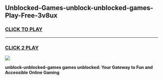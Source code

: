 
## Unblocked-Games-unblock-unblocked-games-Play-Free-3v8ux
<h3>
<a href="https://premium76.site?title=unblock-unblocked-games&ref=10A">CLICK TO PLAY</a></h3>
<hr>

<h3>
<a href="https://premium76.site?title=unblock-unblocked-games&ref=10A">CLICK 2 PLAY</a>
  
</h3>

<a href="https://premium76.site?title=unblock-unblocked-games&ref=10A"><img src="https://clearcache.store/games.png"></a>


**unblock-unblocked-games games unblocked: Your Gateway to Fun and Accessible Online Gaming**
